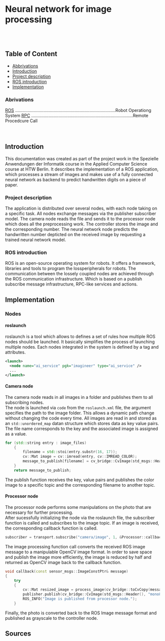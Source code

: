 # Neural network for image processing
</br></br>

## Table of Content
- [Abbrivations](#abbrivations)
- [Introduction](#introduction)
- [Project description](#project-description)
- [ROS introduction](#ros-introduction)
- [Implementation](#implementation) 

### Abrivations
[ROS](#ros) .................................................................................Robot Operationg System
[RPC](#rpc) ..................................................................................Remote Procedcure Call
</br>
</br>
</br>
## Introduction
This documentation was created as part of the project work in the Spezielle Anwendungen der Informatik course in the Applied Computer Science course at HTW Berlin. It describes the implementation of a ROS application, which processes a stream of images and makes use of a fully connected neural network as backend to predict handwritten digits on a piece of paper.
</br>
### Project description
The application is distributed over several nodes, with each node taking on a specific task. All nodes exchange messages via the publisher subscriber model. The camera node reads the file and sends it to the processor node which does all the preprocessing work. The controller stores the image and the corresponding number. The neural network node predicts the handwritten number depticted on the received image by requesting a trained neural network model.
</br>
### ROS introduction
ROS  is an open-source operating system for robots.  It offers a framework, libraries and tools to program the lossperipherals for robots. The communication between the lossely coupled nodes are achieved through the ROS communication infrastructure. Which is based on a publish subscribe message infrastructure, RPC-like services and actions. 
</br>
## Implementation

### Nodes

#### roslaunch
roslaunch is a tool which allows to defines a set of rules how multiple ROS nodes should be launched. It basically simplifies the process of launching multiple nodes. Each nodes integrated in the system is defined by a tag and attributes.
```xml 
<launch>
  <node name="ai_service" pgk="imagineer" type="ai_service" />
  ...
</launch>
```
#### Camera node
The camera node reads in all images in a folder and publishes them to all subscribing nodes.</br>
The node is launched via ``code`` from the ```roslaunch.xml``` file, the argument specifies the path to the image folder. This allows a dynamic path change without changing the code every time. All images are read in and stored as an ```std::unordered_map``` datan structure which stores data as key value pairs. The file name corresponds to the key and the associated image is assigned as a value.</br>

```cpp
for (std::string entry : image_files)
    {
        filename = std::stoi(entry.substr(16, 17));
        cv::Mat image = cv::imread(entry, cv::IMREAD_COLOR);
        message_to_publish[filename] = cv_bridge::CvImage(std_msgs::Header(), "bgr8", image).toImageMsg(); // adds filename as key and cv_bridge Image as value  
    }
    return message_to_publish; 
```

The publish function receives the key, value pairs and publishes the color image to a specific topic and the corresponding filename to another topic.
</br>
#### Processor node
The processor node performs some manipulations on the photo that are necessary for further processing.</br>
After sucessfully initializing the node via the roslaunch file, the subscriber function is called and subscribes to the image topic. If an image is received, the corresponding callback function is called.</br>

```cpp
subscriber = transport.subscribe("camera/image", 1, &Processor::callback, this);
```
The image processing function call converts the received ROS image message to a manipulable OpenCV image format. In order to save space and publish the image more efficiently, the image is reduced by half and returned as OpenCV image back to the callback function.   
```c++
void callback(const sensor_msgs::ImageConstPtr& message)
{
    try
    {
        cv::Mat resized_image = process_image(cv_bridge::toCvCopy(message)->image); // Converts the cv_bridge back to a ros image and processes it.
        publisher.publish(cv_bridge::CvImage(std_msgs::Header(), "mono8", resized_image).toImageMsg()); 
        ROS_INFO("Image is published from processor node.");
    }
```      
Finally, the photo is converted back to the ROS Image message format and published as grayscale to the controller node.











## Sources
